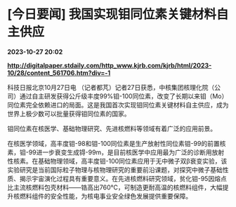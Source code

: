 # [今日要闻] 我国实现钼同位素关键材料自主供应

**2023-10-27 20:02**

**http://digitalpaper.stdaily.com/http_www.kjrb.com/kjrb/html/2023-10/28/content_561706.htm?div=-1**

 科技日报北京10月27日电 （记者都芃）记者27日获悉，中核集团核理化院（公司）通过自主研发获得公斤级丰度99%钼-100同位素，改变了长期以来钼（Mo）同位素完全依赖进口的局面。这是我国首次实现钼同位素关键材料自主供应，成为世界上极少数可以批量获得钼同位素的国家。

 钼同位素在核医学、基础物理研究、先进核燃料等领域有着广泛的应用前景。

 在核医学领域，高丰度钼-98和钼-100同位素是生产放射性同位素钼-99的前置核素，钼-99进一步衰变生成锝-99m，是目前核医学中应用最为广泛的诊断用放射性核素。在基础物理领域，高丰度钼-100同位素应用于无中微子双β衰变实验，该实验研究是当前国际粒子物理与核物理研究的重要前沿课题，对探究中微子基础性质、揭示宇宙演化过程具有重要意义。在先进核燃料研究领域，贫化钼-95因熔点比主流核燃料包壳材料——锆高出760℃，可制造更耐高温的核燃料组件，大幅提升核燃料组件的安全性能，为核电事业安全绿色发展提供重要保障。